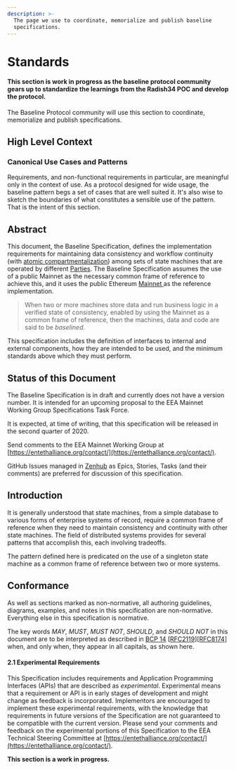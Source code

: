 ```yaml
---
description: >-
  The page we use to coordinate, memorialize and publish baseline
  specifications.
---
```


# Standards

#### This section is work in progress as the baseline protocol community gears up to standardize the learnings from the Radish34 POC and develop the protocol.

The Baseline Protocol community will use this section to coordinate, memorialize and publish specifications.

## High Level Context

### Canonical Use Cases and Patterns

Requirements, and non-functional requirements in particular, are meaningful only in the context of use. As a protocol designed for wide usage, the baseline pattern begs a set of cases that are well suited it. It's also wise to sketch the boundaries of what constitutes a sensible use of the pattern. That is the intent of this section.

## Abstract

This document, the Baseline Specification, defines the implementation requirements for maintaining data consistency and workflow continuity \(with [atomic compartmentalization](../../basics/glossary.md#atomic-compartmentalization)\) among sets of state machines that are operated by different [Parties](./). The Baseline Specification assumes the use of a public Mainnet as the necessary common frame of reference to achieve this, and it uses the public Ethereum [Mainnet ](./)as the reference implementation.

> When two or more machines store data and run business logic in a verified state of consistency, enabled by using the Mainnet as a common frame of reference, then the machines, data and code are said to be _baselined_.

This specification includes the definition of interfaces to internal and external components, how they are intended to be used, and the minimum standards above which they must perform.

## **Status of this Document**

The Baseline Specification is in draft and currently does not have a version number. It is intended for an upcoming proposal to the EEA Mainnet Working Group Specifications Task Force.

It is expected, at time of writing, that this specification will be released in the second quarter of 2020.

Send comments to the EEA Mainnet Working Group at [https://entethalliance.org/contact/](https://entethalliance.org/contact/).

GitHub Issues managed in [Zenhub](https://github.com/ethereum-oasis/baseline/tree/master/radish34/ui#workspaces/baseline-5e713dc4f555144d9d6d17f6/roadmap?repos=239590893) as Epics, Stories, Tasks \(and their comments\) are preferred for discussion of this specification.

## Introduction

It is generally understood that state machines, from a simple database to various forms of enterprise systems of record, require a common frame of reference when they need to maintain consistency and continuity with other state machines. The field of distributed systems provides for several patterns that accomplish this, each involving tradeoffs.

The pattern defined here is predicated on the use of a singleton state machine as a common frame of reference between two or more systems.

## Conformance

As well as sections marked as non-normative, all authoring guidelines, diagrams, examples, and notes in this specification are non-normative. Everything else in this specification is normative.

The key words _MAY_, _MUST_, _MUST NOT_, _SHOULD_, and _SHOULD NOT_ in this document are to be interpreted as described in [BCP 14](https://tools.ietf.org/html/bcp14) \[[RFC2119](https://entethalliance.github.io/client-spec/spec.html#bib-rfc2119)\]\[[RFC8174](https://entethalliance.github.io/client-spec/spec.html#bib-rfc8174)\] when, and only when, they appear in all capitals, as shown here.

#### 2.1 Experimental Requirements <a id="x2-1-experimental-requirements"></a>

This Specification includes requirements and Application Programming Interfaces \(APIs\) that are described as _experimental_. Experimental means that a requirement or API is in early stages of development and might change as feedback is incorporated. Implementors are encouraged to implement these experimental requirements, with the knowledge that requirements in future versions of the Specification are not guaranteed to be compatible with the current version. Please send your comments and feedback on the experimental portions of this Specification to the EEA Technical Steering Committee at [https://entethalliance.org/contact/](https://entethalliance.org/contact/).



**This section is a work in progress.**

